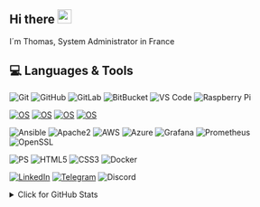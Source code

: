 ## Hi there <img src="https://media.giphy.com/media/hvRJCLFzcasrR4ia7z/giphy.gif" width="25px"></a>

I´m Thomas, System Administrator in France

## 💻 Languages & Tools
  ![Git](https://img.shields.io/badge/-Git-black?style=flat-square&logo=git)
  ![GitHub](https://img.shields.io/badge/-GitHub-181717?style=flat-square&logo=github)
  ![GitLab](https://img.shields.io/badge/-GitLab-FCA121?style=flat-square&logo=gitlab)
  ![BitBucket](https://img.shields.io/badge/-BitBucket-darkblue?style=flat-square&logo=bitbucket)
  ![VS Code](https://img.shields.io/badge/-VS%20Code-007ACC?style=flat-square&logo=visual-studio-code)
  ![Raspberry Pi](https://img.shields.io/badge/-Raspberry%20Pi-C51A4A?style=flat-square&logo=Raspberry-Pi)


  [![OS](https://img.shields.io/badge/OS-macOS-informational?style=flat-square&logo=apple&logoColor=white)](https://en.wikipedia.org/wiki/MacOS)
  [![OS](https://img.shields.io/badge/OS-RedHat-informational?style=flat-square&logo=redhat&logoColor=white)](https://en.wikipedia.org/wiki/MacOS)
  [![OS](https://img.shields.io/badge/OS-Linux-informational?style=flat-square&logo=linux&logoColor=white)](https://en.wikipedia.org/wiki/Microsoft_Windows)
  [![OS](https://img.shields.io/badge/OS-Windows-informational?style=flat-square&logo=microsoft&logoColor=white)](https://en.wikipedia.org/wiki/MacOS)


  ![Ansible](https://img.shields.io/badge/Ansible-black?style=flat-square&logo=ansible)
  ![Apache2](https://img.shields.io/badge/Apache2-black?style=flat-square&logo=apache)
  ![AWS](https://img.shields.io/badge/AWX-black?style=flat-square&logo=awx)
  ![Azure](https://img.shields.io/badge/Microsoft%20Azure-232F7E?style=flat-square&logo=microsoft-azure)
  ![Grafana](https://img.shields.io/badge/Grafana-white?style=flat-square&logo=grafana)
  ![Prometheus](https://img.shields.io/badge/Prometheus-white?style=flat-square&logo=prometheus)
  ![OpenSSL](https://img.shields.io/badge/OpenSSL-black?style=flat-square&logo=openssl)


  ![PS](https://img.shields.io/badge/-shell-5391FE?style=flat-square&logo=PowerShell&logoColor=white)
  ![HTML5](https://img.shields.io/badge/-HTML5-E34F26?style=flat-square&logo=html5&logoColor=white)
  ![CSS3](https://img.shields.io/badge/-CSS3-1572B6?style=flat-square&logo=css3)
  ![Docker](https://img.shields.io/badge/-Docker-black?style=flat-square&logo=docker)


  [![LinkedIn](https://img.shields.io/badge/LinkedIn-Thomas%20MAGNE-informational?style=flat-square&logo=linkedin&logoColor=white)](https://www.linkedin.com/in/thomas-magne-a5a546106/)
  [![Telegram](https://img.shields.io/badge/TomSmall-0078D4?style=flat-square&logo=Telegram&logoColor=white)](https://t.me/TomSmall)
  ![Discord](https://img.shields.io/badge/Discord-white?style=flat-square&logo=discord)

<details>
<summary>Click for GitHub Stats</summary>
<p align="center">
    <img alt = "GitHub Stats" src="https://github-readme-stats.vercel.app/api?username=Alaraw&show_icons=true&count_private=true&hide=issues&icon_color=000000&hide_border=true&title_color=5391FE&text_color=555">
    <br>
    <img alt = "Top Language" src="https://github-readme-stats.vercel.app/api/top-langs/?username=alwinw&hide=html,&hide_border=true&title_color=5391FE&text_color=555"
</p>
</details>
